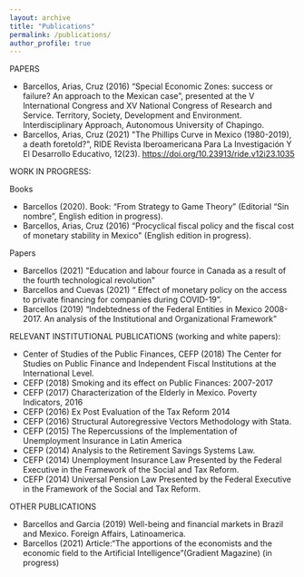 ```yaml
---
layout: archive
title: "Publications"
permalink: /publications/
author_profile: true
---
```


PAPERS

* Barcellos, Arias, Cruz (2016) “Special Economic Zones: success or failure? An approach to the Mexican case”, presented at the V International Congress and XV National Congress of Research and Service. Territory, Society, Development and Environment. Interdisciplinary Approach, Autonomous University of Chapingo.
* Barcellos, Arias, Cruz (2021) "The Phillips Curve in Mexico (1980-2019), a death foretold?", RIDE Revista Iberoamericana Para La Investigación Y El Desarrollo Educativo, 12(23). https://doi.org/10.23913/ride.v12i23.1035


WORK IN PROGRESS:

Books

* Barcellos (2020). Book: “From Strategy to Game Theory” (Editorial “Sin nombre”, English edition in progress).
* Barcellos, Arias, Cruz (2016) “Procyclical fiscal policy and the fiscal cost of monetary stability in Mexico" (English edition in progress).

Papers

* Barcellos (2021) "Education and labour fource in Canada as a result of the fourth technological revolution"
* Barcellos and Cuevas (2021) “ Effect of monetary policy on the access to private financing for companies during COVID-19”.
* Barcellos (2019) “Indebtedness of the Federal Entities in Mexico 2008-2017. An analysis of the Institutional and Organizational Framework” 


RELEVANT INSTITUTIONAL PUBLICATIONS (working and white papers):

* Center of Studies of the Public Finances, CEFP (2018) The Center for Studies on Public Finance and Independent Fiscal Institutions at the International Level.
* CEFP (2018) Smoking and its effect on Public Finances: 2007-2017
* CEFP (2017) Characterization of the Elderly in Mexico. Poverty Indicators, 2016
* CEFP (2016) Ex Post Evaluation of the Tax Reform 2014
* CEFP (2016) Structural Autoregressive Vectors Methodology with Stata.
* CEFP (2015) The Repercussions of the Implementation of Unemployment Insurance in Latin America
* CEFP (2014) Analysis to the Retirement Savings Systems Law.
* CEFP (2014) Unemployment Insurance Law Presented by the Federal Executive in the Framework of the Social and Tax Reform.
* CEFP (2014) Universal Pension Law Presented by the Federal Executive in the Framework of the Social and Tax Reform.

OTHER PUBLICATIONS
* Barcellos and Garcia (2019) Well-being and financial markets in Brazil and Mexico. Foreign Affairs, Latinoamerica.
* Barcellos (2021) Article:“The apportions of the economists and the economic field to the Artificial Intelligence”(Gradient Magazine) (in progress)


